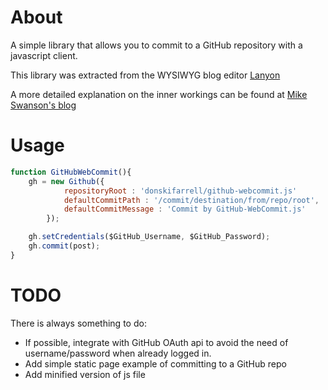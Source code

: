 # About

A simple library that allows you to commit to a GitHub repository with a javascript client.

This library was extracted from the WYSIWYG blog editor [Lanyon](https://github.com/swanson/lanyon)

A more detailed explanation on the inner workings can be found at [Mike Swanson's blog](http://swanson.github.com/blog/2011/07/23/digging-around-the-github-api-take-2.html)

# Usage

```javascript
function GitHubWebCommit(){
  	gh = new Github({
  			repositoryRoot : 'donskifarrell/github-webcommit.js'
			defaultCommitPath : '/commit/destination/from/repo/root',
			defaultCommitMessage : 'Commit by GitHub-WebCommit.js'
		});

    gh.setCredentials($GitHub_Username, $GitHub_Password);
    gh.commit(post);
}
```

# TODO

There is always something to do:

* If possible, integrate with GitHub OAuth api to avoid the need of username/password when already logged in.
* Add simple static page example of committing to a GitHub repo
* Add minified version of js file
